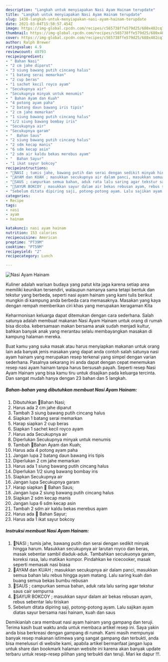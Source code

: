 ```yaml
---
description: "Langkah untuk menyiapakan Nasi Ayam Hainam terupdate"
title: "Langkah untuk menyiapakan Nasi Ayam Hainam terupdate"
slug: 1438-langkah-untuk-menyiapakan-nasi-ayam-hainam-terupdate
date: 2021-03-04T15:50:57.454Z
image: https://img-global.cpcdn.com/recipes/c565738ffe579d25/680x482cq70/nasi-ayam-hainam-foto-resep-utama.jpg
thumbnail: https://img-global.cpcdn.com/recipes/c565738ffe579d25/680x482cq70/nasi-ayam-hainam-foto-resep-utama.jpg
cover: https://img-global.cpcdn.com/recipes/c565738ffe579d25/680x482cq70/nasi-ayam-hainam-foto-resep-utama.jpg
author: Ralph Brewer
ratingvalue: 4.9
reviewcount: 40793
recipeingredient:
- " Bahan Nasi"
- "2 cm jahe diparut"
- "3 siung bawang putih cincang halus"
- "1 batang serai memarkan"
- "2 cup beras"
- "1 sachet kecil royco ayam"
- "Secukupnya air"
- "Secukupnya minyak untuk menumis"
- " Bahan Ayam dan Kuah"
- "4 potong ayam paha"
- "2 batang daun bawang iris tipis"
- "2 cm jahe memarkan"
- "1 siung bawang putih cincang halus"
- "1/2 siung bawang bombay iris"
- "Secukupnya air"
- "Secukupnya garam"
- "  Bahan Saus"
- "2 siung bawang putih cincang halus"
- "2 sdm kecap manis"
- "6 sdm kecap asin"
- "2 sdm air kaldu bekas merebus ayam"
- "  Bahan Sayur"
- "1 ikat sayur bokcoy"
recipeinstructions:
- "🍚NASI ; tumis jahe, bawang putih dan serai dengan sedikit minyak hingga harum. Masukkan secukupnya air larutan royco dan beras, masak sebentar sambil diaduk-aduk. Tambahkan secukuonya garam, koreksi rasa, lalu matikan kompor. Pindahkan ke ricecooker, masak seperti memasak nasi biasa"
- "🐓AYAM dan KUAH ; masukkan secukupnya air dalam panci, masukkan semua bahan lalu rebus hingga ayam matang. Lalu saring kuah dan buang semua bekas bumbu rebusan"
- "🥃SAUS ; campurkan semua bahan, aduk rata lalu saring agar tekstur saus cair sempurna"
- "🌱SAYUR BOKCOY ; masukkan sayur dalam air bekas rebusan ayam, rebus sebentar lalu tiriskan"
- "Sebelum ditata dipiring saji, potong-potong ayam. Lalu sajikan ayam diatas sayur bersama nasi hainam, kuah dan saus"
categories:
- Recipe
tags:
- nasi
- ayam
- hainam

katakunci: nasi ayam hainam 
nutrition: 153 calories
recipecuisine: American
preptime: "PT39M"
cooktime: "PT59M"
recipeyield: "2"
recipecategory: Lunch

---
```



![Nasi Ayam Hainam](https://img-global.cpcdn.com/recipes/c565738ffe579d25/680x482cq70/nasi-ayam-hainam-foto-resep-utama.jpg)

Kuliner adalah warisan budaya yang patut kita jaga karena setiap area memiliki keunikan tersendiri, walaupun namanya sama tetapi bentuk dan tekstur yang berbeda, seperti nasi ayam hainam yang kami tulis berikut mungkin di kampung anda berbeda cara memasaknya. Masakan yang kaya dengan rempah memberikan ciri khas yang merupakan keragaman Kita

Keharmonisan keluarga dapat ditemukan dengan cara sederhana. Salah satunya adalah membuat makanan Nasi Ayam Hainam untuk orang di rumah bisa dicoba. kebersamaan makan bersama anak sudah menjadi kultur, bahkan banyak anak yang merantau selalu membayangkan masakan di kampung halaman mereka.



Buat kamu yang suka masak atau harus menyiapkan makanan untuk orang lain ada banyak jenis masakan yang dapat anda contoh salah satunya nasi ayam hainam yang merupakan resep terkenal yang simpel dengan varian sederhana. Pasalnya sekarang ini anda dapat dengan cepat menemukan resep nasi ayam hainam tanpa harus bersusah payah.
Seperti resep Nasi Ayam Hainam yang bisa kamu tiru untuk disajikan pada keluarga tercinta. Dan sangat mudah hanya dengan 23 bahan dan 5 langkah.


<!--inarticleads1-->

##### Bahan-bahan yang dibutuhkan membuat Nasi Ayam Hainam:

1. Dibutuhkan  🍚Bahan Nasi;
1. Harus ada 2 cm jahe diparut
1. Tambah 3 siung bawang putih cincang halus
1. Siapkan 1 batang serai memarkan
1. Harap siapkan 2 cup beras
1. Siapkan 1 sachet kecil royco ayam
1. Harus ada Secukupnya air
1. Diperlukan Secukupnya minyak untuk menumis
1. Tambah  🐓Bahan Ayam dan Kuah;
1. Harus ada 4 potong ayam paha
1. Jangan lupa 2 batang daun bawang iris tipis
1. Diperlukan 2 cm jahe memarkan
1. Harus ada 1 siung bawang putih cincang halus
1. Diperlukan 1/2 siung bawang bombay iris
1. Siapkan Secukupnya air
1. Jangan lupa Secukupnya garam
1. Harap siapkan  🥃 Bahan Saus;
1. Jangan lupa 2 siung bawang putih cincang halus
1. Siapkan 2 sdm kecap manis
1. Jangan lupa 6 sdm kecap asin
1. Tambah 2 sdm air kaldu bekas merebus ayam
1. Harus ada  🌱 Bahan Sayur;
1. Harus ada 1 ikat sayur bokcoy




<!--inarticleads2-->

##### Instruksi membuat  Nasi Ayam Hainam:

1. 🍚NASI ; tumis jahe, bawang putih dan serai dengan sedikit minyak hingga harum. Masukkan secukupnya air larutan royco dan beras, masak sebentar sambil diaduk-aduk. Tambahkan secukuonya garam, koreksi rasa, lalu matikan kompor. Pindahkan ke ricecooker, masak seperti memasak nasi biasa
1. 🐓AYAM dan KUAH ; masukkan secukupnya air dalam panci, masukkan semua bahan lalu rebus hingga ayam matang. Lalu saring kuah dan buang semua bekas bumbu rebusan
1. 🥃SAUS ; campurkan semua bahan, aduk rata lalu saring agar tekstur saus cair sempurna
1. 🌱SAYUR BOKCOY ; masukkan sayur dalam air bekas rebusan ayam, rebus sebentar lalu tiriskan
1. Sebelum ditata dipiring saji, potong-potong ayam. Lalu sajikan ayam diatas sayur bersama nasi hainam, kuah dan saus




Demikianlah cara membuat nasi ayam hainam yang gampang dan teruji. Terima kasih buat waktu anda untuk membaca artikel resep ini. Saya yakin anda bisa berkreasi dengan gampang di rumah. Kami masih mempunyai banyak resep makanan istimewa yang sangat gampang dan terbukti, anda bisa menelusuri di website kami, apabila artikel bermanfaat jangan lupa untuk share dan bookmark halaman website ini karena akan banyak update terbaru untuk resep-resep pilihan yang terbukti dan teruji. Mari ke dapur !!!. 
